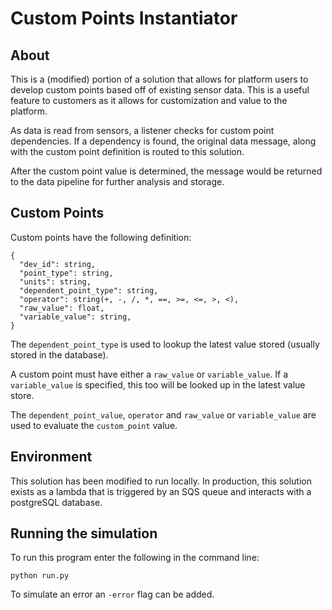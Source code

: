 # Custom Points Instantiator

## About

This is a (modified) portion of a solution that allows for platform users to develop custom points based off of existing sensor data. This is a useful feature to customers as it allows for customization and value to the platform.

As data is read from sensors, a listener checks for custom point dependencies. If a dependency is found, the original data message, along with the custom point definition is routed to this solution.

After the custom point value is determined, the message would be returned to the data pipeline for further analysis and storage.

## Custom Points

Custom points have the following definition:

```
{
  "dev_id": string,
  "point_type": string,
  "units": string,
  "dependent_point_type": string,
  "operator": string(+, -, /, *, ==, >=, <=, >, <),
  "raw_value": float,
  "variable_value": string,
}
```

The `dependent_point_type` is used to lookup the latest value stored (usually stored in the database).

A custom point must have either a `raw_value` or `variable_value`. If a `variable_value` is specified, this too will be looked up in the latest value store.

The `dependent_point_value`, `operator` and `raw_value` or `variable_value` are used to evaluate the `custom_point` value.

## Environment

This solution has been modified to run locally. In production, this solution exists as a lambda that is triggered by an SQS queue and interacts with a postgreSQL database.

## Running the simulation

To run this program enter the following in the command line:

```
python run.py
```

To simulate an error an `-error` flag can be added.
